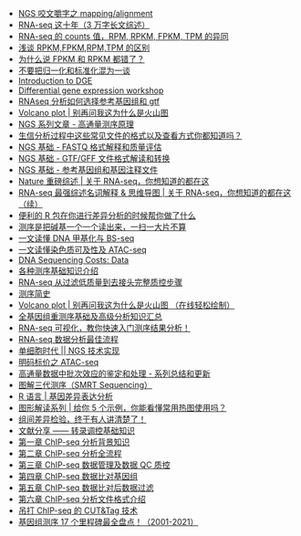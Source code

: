 * [NGS 咬文嚼字之 mapping/alignment](https://mp.weixin.qq.com/s?src=11&timestamp=1567572933&ver=1831&signature=TWXvKg04yn6J7fIq8a2TqwSaRCAascVwd5B19FBg36moDnCTHEIrhA4QvzS0i-cs435lgbsPAgRX7-BDfksEszYLVVuj1o5jUKqv7yVZHwxHDi4QcTBcxfeHHixtPp6h&new=1)
* [RNA-seq 这十年（3 万字长文综述）](https://mp.weixin.qq.com/s?__biz=MzAxMDkxODM1Ng==&mid=2247490692&idx=1&sn=a07caa65f3e834cf6f4717302891ecce&chksm=9b485c3fac3fd5294968f86fe5bece7097e6db9bd3da563293661fd237b42960160a71f34f98&mpshare=1&scene=1&srcid=1031XXXxGxzBQxMGPcrjY9Pw&sharer_sharetime=1572526500799&sharer_shareid=ae50238ead91499c25dfead04d38c61d#rd)
* [RNA-seq 的 counts 值，RPM, RPKM, FPKM, TPM 的异同](https://mp.weixin.qq.com/s?__biz=MzAxMDkxODM1Ng==&mid=2247490699&idx=2&sn=6d7e0d96779d4885f3c36089cdd31516&chksm=9b485c30ac3fd5265cdbd12725baf54842498357b22b2de61679987898e988479c453372d1cb&mpshare=1&scene=1&srcid=1031cb9fH6Q36PcTeUozCbTU&sharer_sharetime=1572526556859&sharer_shareid=ae50238ead91499c25dfead04d38c61d#rd)
* [浅谈 RPKM,FPKM,RPM,TPM 的区别](https://mp.weixin.qq.com/s?__biz=MzUzMTEwODk0Ng==&mid=2247484190&idx=1&sn=e85f0e0899ad268745a481d2c82fba23&chksm=fa46c623cd314f357fc658d73a50b1eb6f380b330d98bff59a79c042d1effb828c4f0717c763&mpshare=1&scene=1&srcid=1031NAryoOBlbm5rRIdIL16g&sharer_sharetime=1572526612122&sharer_shareid=ae50238ead91499c25dfead04d38c61d#rd)
* [为什么说 FPKM 和 RPKM 都错了？](https://mp.weixin.qq.com/s?__biz=MzAxOTUxOTM0Nw==&mid=2649798783&idx=1&sn=71e61b35bf43eac2852698bde3cc3356&chksm=83c1da63b4b65375ac4967f991cf90b2edc0a3a42b178461ee8b1ed805834d11cd94cdb9a434&mpshare=1&scene=1&srcid=1031YHNdny9qmBkrUCEyTEZh&sharer_sharetime=1572531132172&sharer_shareid=749ac564c5f99b0bc0466ccc9f0d5f37#rd)
* [不要把归一化和标准化混为一谈](https://www.jianshu.com/p/ba2a64a81c81?utm_campaign=haruki&utm_content=note&utm_medium=reader_share&utm_source=weixin_timeline&from=singlemessage&isappinstalled=0)
* [Introduction to DGE](https://hbctraining.github.io/DGE_workshop/lessons/02_DGE_count_normalization.html)
* [Differential gene expression workshop](https://github.com/hbctraining/DGE_workshop)
* [RNAseq 分析如何选择参考基因组和 gtf](https://mp.weixin.qq.com/s?src=11&timestamp=1574208816&ver=1985&signature=LANWFHbJO5eTMtATKfip5eAaVgKhCPkiUxFMHbVP6Nb1gWR7DpFXSXPXNRn8Zy8J5JNk0a5uI-BrC6A8F0cXWajEyVn8Y6SlzrQsO3agi*HkVAlcBonvAKIwK6PXTlFh&new=1)
* [Volcano plot | 别再问我这为什么是火山图](https://mp.weixin.qq.com/s?__biz=MzI5MTcwNjA4NQ==&mid=2247490875&idx=1&sn=df67321b5e131900a163b689ff55c25c&chksm=ec0dd8b1db7a51a783828239a7b65dc6c492df82400019a44007e66c06fe96cd35d3e6d8d0b0&mpshare=1&scene=1&srcid=&sharer_sharetime=1577243334687&sharer_shareid=49bb68e4d4ad9f65af077f4e54025da0#rd)
* [NGS 系列文章 - 高通量测序原理](https://mp.weixin.qq.com/s?__biz=MzI5MTcwNjA4NQ==&mid=2247491455&idx=1&sn=d4fb468c36c56f98eddd6bfa021651f0&chksm=ec0ddaf5db7a53e352053fa913b1eb031c2c4412093a2db78f9f4ae290078c0d397a0c3ca3d4&mpshare=1&scene=1&srcid=&sharer_sharetime=1581727039556&sharer_shareid=49bb68e4d4ad9f65af077f4e54025da0#rd)
* [生信分析过程中这些常见文件的格式以及查看方式你都知道吗？](https://mp.weixin.qq.com/s?__biz=MzI5MTcwNjA4NQ==&mid=2247491549&idx=2&sn=58621db4d87df30496232d59b830104d&chksm=ec0dda57db7a5341a82a5b3b3a05f1db5996ae1e24bd23bcb6948d3aa1bb6fb24b8de129ef7c&mpshare=1&scene=1&srcid=&sharer_sharetime=1581813409529&sharer_shareid=49bb68e4d4ad9f65af077f4e54025da0#rd)
* [NGS 基础 - FASTQ 格式解释和质量评估](https://mp.weixin.qq.com/s?__biz=MzI5MTcwNjA4NQ==&mid=2247484047&idx=1&sn=3e2a79d9f56040a57ac2e16cf1923b54&scene=21#wechat_redirect)
* [NGS 基础 - GTF/GFF 文件格式解读和转换](https://mp.weixin.qq.com/s?__biz=MzI5MTcwNjA4NQ==&mid=2247484166&idx=1&sn=417e155672bd718def86003b16bf0078&scene=21#wechat_redirect)
* [NGS 基础 - 参考基因组和基因注释文件](https://mp.weixin.qq.com/s?__biz=MzI5MTcwNjA4NQ==&mid=2247484148&idx=1&sn=525233898721a9c3ebdf275babf14944&scene=21#wechat_redirect)
* [Nature 重磅综述 | 关于 RNA-seq，你想知道的都在这](https://mp.weixin.qq.com/s?__biz=MzI5MTcwNjA4NQ==&mid=2247489699&idx=1&sn=6d2c74e720f67744c3b039c86606f64a&chksm=ec0ddd29db7a543f7f44235ebfba8d7eb4fc99c5e7a481987489585b150d83316c68f7fb9b38&mpshare=1&scene=1&srcid=0419vdfopTWYURruqHpW4Pso&sharer_sharetime=1587255930530&sharer_shareid=49bb68e4d4ad9f65af077f4e54025da0&key=a2f7f35b173cc2d3bd2a3571a91e24b65f800212a1287b545cb39a988237b246f4e9cc69754b8b31290dfdf063b391f1f85cc4d452d1cba1aaa56f6a005f4e5baafba0b8e74176001cc5dd9faea53cd1&ascene=1&uin=MjEyMzUzNDk2MQ%3D%3D&devicetype=Windows+XP&version=62060841&lang=zh_CN&exportkey=AcqqpspCstTYnbpu%2FMV%2Fcw0%3D&pass_ticket=egSQZf3ZmjmNSBYxFfxeMhxks6Fcdfesee2EK45qb6wqbW1FRDSL1ND6vhbrpF2H)
* [RNA-seq 最强综述名词解释 & 思维导图 | 关于 RNA-seq，你想知道的都在这（续）](https://mp.weixin.qq.com/s?__biz=MzI5MTcwNjA4NQ==&mid=2247492185&idx=2&sn=f4071e96476d9ef3feeeff06d745e2cd&chksm=ec0e27d3db79aec5f7aaa47142a46e7bb42b1d591bb98a1633e785c5e9517e17f06469034e85&mpshare=1&scene=1&srcid=&sharer_sharetime=1587255874385&sharer_shareid=49bb68e4d4ad9f65af077f4e54025da0&key=f8620cf74afcc79da3aeaa5bc3cee7aa0f0612380e31b80d12806af97b5db6754b9b6322c589ea3eea728eb80842ac575e70efb4410b987464d67dee2eddcae80e218b373ced383a00544e05f1c82304&ascene=1&uin=MjEyMzUzNDk2MQ%3D%3D&devicetype=Windows+XP&version=62060841&lang=zh_CN&exportkey=AeZnsCpsjVTm35zwhsTR3D8%3D&pass_ticket=egSQZf3ZmjmNSBYxFfxeMhxks6Fcdfesee2EK45qb6wqbW1FRDSL1ND6vhbrpF2H)
* [便利的 R 包在你进行差异分析的时候帮你做了什么](https://mp.weixin.qq.com/s?__biz=MzA5NzQzOTgzMw==&mid=2650841006&idx=1&sn=901f0f7863db791caf85c1f999e640c7&chksm=8b54e698bc236f8e74b86ae155137f3376a015f1f3542609a435fd60ded44a75b084919cf5e5&mpshare=1&scene=1&srcid=&sharer_sharetime=1589975094601&sharer_shareid=49bb68e4d4ad9f65af077f4e54025da0&key=3b4bbdacbf95b20ce5a50ca695c3ce12d4e6c671e2843df97531519bdb1146b243178af203d1285627455a0f13f0765d07561fdf5d1c6af3696b7b70a1216ac5b82721cafd389d0293788b11945b728e&ascene=1&uin=MjEyMzUzNDk2MQ%3D%3D&devicetype=Windows+XP&version=62060841&lang=zh_CN&exportkey=AQ07nLi9Uz2wLE98aIDAwFc%3D&pass_ticket=WeQ%2F9lMsk9TGefvhi5xsI1DxDC0Tuk826MThQy%2BRPMirkkwS6E8ZoGX%2BTcUnIroA)
* [测序是把碱基一个一个读出来，一扫一大片不算](https://mp.weixin.qq.com/s?__biz=MzA5Mjg3NzgzNA==&mid=2653695700&idx=1&sn=3bbce55f838561821b819491c4dc6374&chksm=8bbeebb1bcc962a752eac30ecfbdd8ce6e6a19b32e20b6a8ffbf00cf6c8df515c56ca65d0cce&mpshare=1&scene=1&srcid=&sharer_sharetime=1591966428104&sharer_shareid=49bb68e4d4ad9f65af077f4e54025da0&exportkey=AfC7nf0Zj6781OlZGFLZCKc%3D&pass_ticket=N8E7CAWx4m6NpyYg%2FO2prhH2%2F7Yk%2BSmVxsmkV4Q5tDGHy%2BumQaSB7gJTVDPS1qh3#rd)
* [一文读懂 DNA 甲基化与 BS-seq](https://mp.weixin.qq.com/s?__biz=MzU4MzYxMzI2Nw==&mid=2247483811&idx=1&sn=2f5eb0ca47d273a443e13ce22ad9bbaf&chksm=fda72f9fcad0a689db367515b3d43da5e53a353edaf4440ae9e520658520ee13ac6ebc233623&mpshare=1&scene=1&srcid=10291HhZ4ECDpUpPvgKCz5mt&sharer_sharetime=1603923846896&sharer_shareid=49bb68e4d4ad9f65af077f4e54025da0#rd)
* [一文读懂染色质可及性及 ATAC-seq](https://mp.weixin.qq.com/s?__biz=MzU4MzYxMzI2Nw==&mid=2247483810&idx=1&sn=9dd5d504e4e15bc001c90c5fe88ef5de&chksm=fda72f9ecad0a688dc01cbddbaec69c7fffa3540e675d6eeeee76170f34dc8b2f48332fd2552&mpshare=1&scene=1&srcid=1029bqfZoPaU0JCiMdkbYZIM&sharer_sharetime=1603923853610&sharer_shareid=49bb68e4d4ad9f65af077f4e54025da0#rd)
* [DNA Sequencing Costs: Data](https://www.genome.gov/about-genomics/fact-sheets/DNA-Sequencing-Costs-Data)
* [各种测序基础知识介绍](https://mp.weixin.qq.com/s?__biz=MzI1MDc4NjYyNQ==&mid=2247488559&idx=2&sn=a6226f298d55339b61a236efaa1bd9b2&chksm=e9fdb201de8a3b17eff2d2669558e3bae740a676e155f4185fc3335370c5aec36befeb7f1d23&mpshare=1&scene=1&srcid=0107qaJDDfRsiE4F2Hz8yL7O&sharer_sharetime=1610021111356&sharer_shareid=49bb68e4d4ad9f65af077f4e54025da0#rd)
* [RNA-seq 从过滤低质量到去接头完整质控步骤](https://mp.weixin.qq.com/s?__biz=MzI1MDc4NjYyNQ==&mid=2247488599&idx=1&sn=7b259811adbe85d66d7ec784109ff4ba&chksm=e9fdb279de8a3b6fd597fd04b9313f8ffd7d652000ca2d4fd39127c3308314da556d3dedcfdd&mpshare=1&scene=1&srcid=0108hBiVv5CEPXltMIkKZKsz&sharer_sharetime=1610113427154&sharer_shareid=49bb68e4d4ad9f65af077f4e54025da0#rd)
* [测序简史](https://mp.weixin.qq.com/s?__biz=MzI1MDc4NjYyNQ==&mid=2247489074&idx=1&sn=aa28c874bb1b0ef42cec87fe787a99a1&chksm=e9fdb01cde8a390addbabe5986657b4e882ce880d2d0080b5a7c9bef568b07f8d71c85391668&mpshare=1&scene=1&srcid=011920EccfjhfK3qNjJXVQsg&sharer_sharetime=1611057371237&sharer_shareid=49bb68e4d4ad9f65af077f4e54025da0#rd)
* [Volcano plot | 别再问我这为什么是火山图 （在线轻松绘制）](https://mp.weixin.qq.com/s?__biz=MzI5MTcwNjA4NQ==&mid=2247510393&idx=2&sn=dd61347617742574813307b9f1f2d9f4&chksm=ec0e6cf3db79e5e5485e0867b239fceebb729ab9a76618cbc1c9d340823c04c77ae26aba66ae&mpshare=1&scene=1&srcid=02071jIoler6QnSM1K8YqMJT&sharer_sharetime=1612655161746&sharer_shareid=49bb68e4d4ad9f65af077f4e54025da0&key=9635e972a6ebf454a3fada59a594445b5dc8822c8f14e8b937f627265c27c904fdac4da68fe3fd66a30ba40675eea35dea04e1d39ba71f8251870de870e7fac119807f0cf1fa5c9b7e0eefb299870624bff5b7d69bc451052772d84e6b69277c7501bfb21f9ff738e9a59160154e3352bf5750f0119d16a561069ce105e4ec80&ascene=1&uin=MjEyMzUzNDk2MQ%3D%3D&devicetype=Windows+7&version=62090529&lang=en&exportkey=AYrshjnY9%2F%2F7UvEMBKTtshQ%3D&pass_ticket=z5nvjktVcXkquM4Rw0Hg2ePj%2BFscsEYHZcK8tWxrcrl6yQbgLdFs7ORsuYsWcKVq&wx_header=0)
* [全基因组重测序基础及高级分析知识汇总](https://mp.weixin.qq.com/s?__biz=MzI1MDc4NjYyNQ==&mid=2247489304&idx=1&sn=d6e1f13b4cb47bb037c24fab71a87b16&chksm=e9fdb136de8a3820f0c7c020a05a985b832a6adf498744c17110786c1e9b4071108a34a4007f&mpshare=1&scene=1&srcid=0209OUz9QEmASEELhDvYTq4E&sharer_sharetime=1612833478558&sharer_shareid=49bb68e4d4ad9f65af077f4e54025da0&key=604423c5b673dab4f016d8580a277ca222b65e4e581a38f6e43d3c6e86ac843d564e2fa27ad49d7849bd0f83789154f32b4cc6939846f2126dedbf28172c5cf9601384423b6f06cb5aa59f530c87018ae4cd3640d984d316368083f146185dae8b49873f4877c1d4c5dfd3b4cc4b683ced3fa3dcee2d609221fa88b86f96a226&ascene=1&uin=MjEyMzUzNDk2MQ%3D%3D&devicetype=Windows+7&version=62090529&lang=en&exportkey=AdCZckQDmdEDvQigGg4C9Vk%3D&pass_ticket=z5nvjktVcXkquM4Rw0Hg2ePj%2BFscsEYHZcK8tWxrcrl6yQbgLdFs7ORsuYsWcKVq&wx_header=0)
* [RNA-seq 可视化，教你快速入门测序结果分析！](https://zhuanlan.zhihu.com/p/350172212?utm_source=wechat_session&utm_medium=social&s_r=0)
* [RNA-seq 数据分析最佳流程](https://mp.weixin.qq.com/s?__biz=MzI4ODE0NTE3OA==&mid=2649209584&idx=1&sn=ac2e14042c57238201e934a7a9ec6743&chksm=f3d1f085c4a6799380855a40a50002d03e07ffdfd7fb0b8e1f938cee91fd982f59dd751e2cba&mpshare=1&scene=1&srcid=0213aXUe1t1l1Rw9bEMVMndI&sharer_sharetime=1613203461186&sharer_shareid=49bb68e4d4ad9f65af077f4e54025da0&key=9635e972a6ebf4548a985e0f762d0c368a86ba48f9b2b0a8d6fec5c6f7c38bf0b49f47de6eea27e3653e7d8b52acd5da6642b6a98e85d9b6ec933457ed0d31933f80a95622e6487fe0fe0e9308acb018787c0f907bbb6a3d05883ed5bf1ca81ad83e4138bf7ef7af3ef11225cbea35c62cbd1c4b67558ede502542ee79d0eebe&ascene=1&uin=MjEyMzUzNDk2MQ%3D%3D&devicetype=Windows+7&version=62090529&lang=en&exportkey=AStSI%2FjK45Sn2Eu0muNBGdA%3D&pass_ticket=w8XwI7gg%2F9KuczJJ9YOFgVwcXDPBgc%2FMMQyWMfeqvssrjSX4Q2pk2aLorV%2BdZl6F&wx_header=0)
* [单细胞时代 || NGS 技术实现](https://mp.weixin.qq.com/s?__biz=MzI1Njk4ODE0MQ==&mid=2247492807&idx=1&sn=c2d5055f14b43c6ad1daf2752cd6389e&chksm=ea1ce245dd6b6b531c730803cbf1e5b742e77825d34de2f67cc5d0cd9e4d78f5adf3dfbdccb5&mpshare=1&scene=1&srcid=02177K74cS5UF1maOlMtUOcj&sharer_sharetime=1613565857672&sharer_shareid=49bb68e4d4ad9f65af077f4e54025da0&key=6e7650bbf447c502cf1a27bcbc43444e2b76e26461912e08a3b3f50a1051bf93931335127262011c8b30f1cfd88b11734bf38e886d895abef7aae282adc10775bc1d6c2012bd13bbfa41a13c8e5ed4073346501216010e37106a1e0c1c7bb8b6a4ed75009c2efdf102361244ee870c642d74a6fbbce2fda8ce4676d48568aa9b&ascene=1&uin=MjEyMzUzNDk2MQ%3D%3D&devicetype=Windows+7&version=62090529&lang=en&exportkey=AbwH40nJx7tE%2BAPPq5mBSAI%3D&pass_ticket=LopQy6maM4zzR7uxf%2B75frUn4Af1Ur1yrAPlbVq4frMh0f%2FUHriR2c%2FZsny5aMdH&wx_header=0)
* [明码标价之 ATAC-seq](https://mp.weixin.qq.com/s?__biz=MzAxMDkxODM1Ng==&mid=2247499376&idx=1&sn=7a0b4885b19cc3156560ac7ca1d24d4e&chksm=9b4bbecbac3c37dd06b325f2aa3ebfc1064a4df6df5c281fdd282885c879a8e074518e2216fd&mpshare=1&scene=1&srcid=0220qVgSqZKlmIGFdbAcOtqx&sharer_sharetime=1613777071527&sharer_shareid=49bb68e4d4ad9f65af077f4e54025da0&key=604423c5b673dab49d710292dfe281516bd6e3c3cbac870c562246575564f5849ee78599b0cbc762521e5afeee8b2e8898388f68a057c29b941424e526aa7f86bafb88779c09d5d455f7e9ce723197eb1de669a11b08e459272a6bd0e6f047bfbef89f77f63fa41f14718194734502380bb6fe09e633da2f17437c9f605def32&ascene=1&uin=MjEyMzUzNDk2MQ%3D%3D&devicetype=Windows+7&version=62090529&lang=en&exportkey=Aec%2B0ocIyLcO4WWXm7hWJ40%3D&pass_ticket=sSI0qXG2YNBpinv1cMMxlflz4i3GMxXEYKksk7v9S0aXfqs4J275TguBabeNOXfz&wx_header=0)
* [高通量数据中批次效应的鉴定和处理 - 系列总结和更新](https://mp.weixin.qq.com/s?__biz=MzI5MTcwNjA4NQ==&mid=2247512119&idx=1&sn=a02f6d6e492bbdc5f23b8d7ff9a2b029&chksm=ec0e75bddb79fcabfb3efe128946a7fc9d721edaa399d9be6c9396960bec26fc3517c796ae21&mpshare=1&scene=1&srcid=03035K3xiV03bzu4FuGXyUTz&sharer_sharetime=1614722319395&sharer_shareid=49bb68e4d4ad9f65af077f4e54025da0&key=6f239cbca45393ddfd035cf9eef524a8b974ef7578d26fd46904f6d706dc11ecf1d59ac8853ecd6271c034a5579e5cd1f6ad2d4f60d009a517b11aafd547c4a68ec9b9b624a62b88a7cb19c9b8e6c1589644ad8425481c00386ccaf8915dbf25f737b21cbb2abdb8bf7ba60b29a0c0a36650a42c7bbc2381f75d5c1ff617ca1d&ascene=1&uin=MjEyMzUzNDk2MQ%3D%3D&devicetype=Windows+7&version=62090529&lang=en&exportkey=AaCYF1bqBCqA8g2iQELfhxI%3D&pass_ticket=tgNgdkqAWVrK%2FQ8INFr4PM9vhY3X1V52uPlsD3EwjRxaqktduVwCq2bucI20BBhW&wx_header=0)
* [图解三代测序（SMRT Sequencing）](https://mp.weixin.qq.com/s?__biz=MzU1MDQwMTU5OQ==&mid=2247492657&idx=1&sn=77f4fc6dfe3b89fb4b3cf0da8fa53a4b&chksm=fba38761ccd40e77b97c01044a3e3b5e8a0c09e173fb4c3b0088a18c9869c1de641c9ef6e67f&mpshare=1&scene=1&srcid=03040QbmBwod9dRAa9wxRFDI&sharer_sharetime=1614820864993&sharer_shareid=49bb68e4d4ad9f65af077f4e54025da0&key=0587a61d5e72494d345d7e1059d8bc62571dfaff3a2a8a3ea6e7227b020afdc4f272a858067493d33bb84d5bee217c350d8ae8c7ba1e3e7434567c23c235d3f1b4e0b5b62e571c896fc4ed562d36e48922ce4c98779282ba90f76134a537894c262e5c2bd5754d36935908097feed2c0ec7de214849602b3dc4f45eae39f49f1&ascene=1&uin=MjEyMzUzNDk2MQ%3D%3D&devicetype=Windows+7&version=62090529&lang=en&exportkey=ATQ5aERiCYkQJZl15YMrmfI%3D&pass_ticket=Bh4FAxfj0KSjEcIt4%2FcYHhDYYfaUE11A2IqByvJEc4xWXD5pBJGeTH1P38QlXJOJ&wx_header=0)
* [R 语言 | 基因差异表达分析](https://mp.weixin.qq.com/s?__biz=Mzg5ODA5ODk1NQ==&mid=2247485328&idx=1&sn=5762dbd5090e8bb9f8057d3238601a27&chksm=c066f5f4f7117ce2d270f2aad7726a87ddd51ad91979601de5d94be3762d4a49e9623d534e55&mpshare=1&scene=1&srcid=0306SEdNuBUqEuMSgYGyq6Xx&sharer_sharetime=1615077566340&sharer_shareid=49bb68e4d4ad9f65af077f4e54025da0&key=6f239cbca45393dd76a89d028ece8df96d241f38665b486841a245ea19a038e75e1941b817fd8e164cf14b62c809e178454c4a3d73738d058e7800bf58750bbf0f08f4e8e45228a068128ef2fb741dce85dc0298933ec1f1c9e0b0ecec8f4857a7d6c98997c5cd06f167ac01f75d084e5afed640c843463c85bcfdc87224e70b&ascene=1&uin=MjEyMzUzNDk2MQ%3D%3D&devicetype=Windows+7&version=62090529&lang=en&exportkey=Ab4sLZ%2FhZk2dhWxEUb1plNE%3D&pass_ticket=KesAI1R7qNrAxp%2FU3cGI07mjRn38Nk%2BQ4XzzEyX8JSeipFXOmXbipdrw78SlHzbQ&wx_header=0)
* [图形解读系列 | 给你 5 个示例，你能看懂常用热图使用吗？](https://mp.weixin.qq.com/s?__biz=MzI5MTcwNjA4NQ==&mid=2247512930&idx=2&sn=6de9a79863e2afc008d5b6ca77c95b6e&chksm=ec0e76e8db79fffe88ee7db1a7533238542cc69f33d5adf77f42cf452331d6defd4ccaf4e6d4&mpshare=1&scene=1&srcid=0309aQE3YlBf1CjX2wEdpTiR&sharer_sharetime=1615241138840&sharer_shareid=49bb68e4d4ad9f65af077f4e54025da0&key=252b30a04dad93fc0cb74b5c89cd964e2860ce6102e3e339b09afdb03503cf0110f29f031abd2b7e7e54469291e2368ba37f50e0858749ed950a685a87aa20ef1d806beee153c98dcce24c5c355dcaea57ca647a276d6d28f9d7b974baf8a6d18710f030b747e9bd586fc02512cdeff8ec816e9d9041b93e6387b0973b3a6997&ascene=1&uin=MjEyMzUzNDk2MQ%3D%3D&devicetype=Windows+7&version=62090529&lang=en&exportkey=AXJT3XSg%2BEqZ9IWjWvaPSac%3D&pass_ticket=mdWDLgjzI58mP7Och8jrfCRHGos7E6lrKRCNa3qlEJ0owi5vJZE9rce8dnC1QxBQ&wx_header=0)
* [组间差异检验，终于有人讲清楚了！](https://www.jianshu.com/p/67be9b3806cd?utm_campaign=haruki&utm_content=note&utm_medium=reader_share&utm_source=weixin_timeline)
* [文献分享 —— 转录调控基础知识](https://mp.weixin.qq.com/s?__biz=MjM5NTk0Mzg2Nw%3D%3D&mid=2247485854&idx=1&sn=0d3995643bf53f000ced8538b8770344&scene=45#wechat_redirect)
* [第一章 ChIP-seq 分析背景知识](https://mp.weixin.qq.com/s?__biz=MjM5NTk0Mzg2Nw%3D%3D&mid=2247485870&idx=1&sn=ac9dd090fae296556e9adc5e25af7d81&scene=45#wechat_redirect)
* [第二章 ChIP-seq 分析全流程](https://mp.weixin.qq.com/s?__biz=MjM5NTk0Mzg2Nw%3D%3D&mid=2247485878&idx=1&sn=142832c45f36e1194ec3be7a1f528964&scene=45#wechat_redirect)
* [第三章 ChIP-seq 数据管理及数据 QC 质控](https://mp.weixin.qq.com/s?__biz=MjM5NTk0Mzg2Nw%3D%3D&mid=2247485883&idx=1&sn=0eda4ca5c3410c799033a19596633ef7&scene=45#wechat_redirect)
* [第四章 ChIP-seq 数据比对基因组](https://mp.weixin.qq.com/s?__biz=MjM5NTk0Mzg2Nw%3D%3D&mid=2247485893&idx=1&sn=4cef6155bcf02509a1f32c7b013ad931&scene=45#wechat_redirect)
* [第五章 ChIP-seq 数据比对后数据过滤](https://mp.weixin.qq.com/s?__biz=MjM5NTk0Mzg2Nw%3D%3D&mid=2247485897&idx=1&sn=800aed356618d5b066d7ae9d5041ec43&scene=45#wechat_redirect)
* [第六章 ChIP-seq 分析文件格式介绍](https://mp.weixin.qq.com/s?__biz=MjM5NTk0Mzg2Nw%3D%3D&mid=2247485906&idx=1&sn=021560650263f052be459eb71754c2ac&scene=45#wechat_redirect)
* [吊打 ChIP-seq 的 CUT&Tag 技术](https://mp.weixin.qq.com/s?__biz=MzAxMDkxODM1Ng==&mid=2247501154&idx=1&sn=bc271ab3ea470ce7fa70b95b2426beac&chksm=9b4b85d9ac3c0ccfae3321121bca62fb2444ee8bbe717609034149122842ec29f27020f74ef7&scene=126&sessionid=1618281503&key=054fa246941644a43bbeef86015eaacf207900c1808ca1a77243f31589df9d6974d820314e40ae03f97768322aea3f3ad6f8947a5b4fba71f8f7eafb541e057264b3fa2346a17b545c2b7a0ee58e9c438e3438c5b79ee07a4b7354b45e4bfce660ed8e91a7ca3b66be9f0da601f626e131ea12d2048b5591e4e64eae9ec7689c&ascene=1&uin=MjEyMzUzNDk2MQ%3D%3D&devicetype=Windows+7&version=62090529&lang=en&exportkey=AYaLqiMvmAyr3kNxKI3iT%2Bg%3D&pass_ticket=uYGo8fX20%2BlykciHFAaV3OVDdFx5lWu43wWLmmrDsyzoQZc%2Fk2Do%2F%2BUXH6YiczlI&wx_header=0)
* [基因组测序 17 个里程碑最全盘点！（2001-2021）](https://mp.weixin.qq.com/s?__biz=MzI1MDc4NjYyNQ==&mid=2247490233&idx=1&sn=4f392381e5f40e9e4b338477341581fe&chksm=e9fdbc97de8a3581ace64b00b73410ae2bcc7025420d6b6f09e4eec32d8bef3f868000627a5f&mpshare=1&scene=1&srcid=0416G2574pBNqAFRpq3q6suL&sharer_sharetime=1618537601293&sharer_shareid=49bb68e4d4ad9f65af077f4e54025da0&key=c4b23c3bf0607133ffc47c0934a69ec0a02046ff3a20bb05b9e2141663da2e26815faba7c9e7e3c58450c3f8965e290e8589ecf3b77106e4ace71ac4e52f6979f31f737227446f05291bbfbfc716cebfa4d452a596a57d3ceae6e2a24d15525ea852fe3c49f383b32bf1a3b12cc5fbc2e8204bb45efce58f0a49499eb4f4f97e&ascene=1&uin=MjEyMzUzNDk2MQ%3D%3D&devicetype=Windows+7&version=62090529&lang=en&exportkey=ATgATV5%2BldvpYx6vs7wEG4A%3D&pass_ticket=bVOFevgDxRjm8X92EmrWTZCwPr1uM%2BYnuALUdWMFMvr4XOIyFbzZU3g4W4Ltuv6S&wx_header=0)
